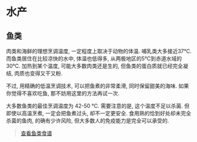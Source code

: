 # 水产

## 鱼类

肉类和海鲜的理想烹调温度, 一定程度上取决于动物的体温. 哺乳类大多接近37℃. 而鱼类居住在比较凉快的水中, 体温也低得多, 从两极地区的5℃到赤道水域的30℃. 加热到某个温度, 可能大多数肉类还是生的, 但鱼类的蛋白质就已经完全凝结, 肉质也变得又干又粉.

不过, 用精确的低温烹调技术, 可以把鱼煮的非常柔滑, 同时保留甜美的海味. 如果你觉得不喜欢吃鱼, 那不妨用这里的方法再试一次.

大多数鱼类的最佳烹调温度为 42-50 ℃. 需要注意的是, 这个温度不足以杀菌. 但即使以高温烹煮, 一定会把鱼煮过头, 却不一定更安全. 食用熟的恰到好处却未完全杀菌的鱼肉, 的确有少许风险, 但大多数人的免疫能力是完全可以承受的.

> [查看鱼类食谱](./fish/)
